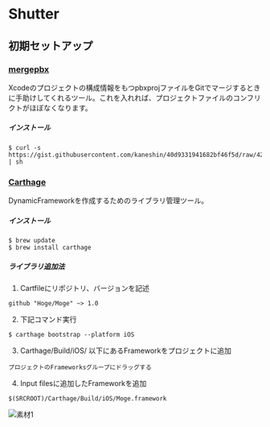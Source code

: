 # Shutter

初期セットアップ
-----

### [mergepbx](https://github.com/simonwagner/mergepbx)
Xcodeのプロジェクトの構成情報をもつpbxprojファイルをGitでマージするときに手助けしてくれるツール。これを入れれば、プロジェクトファイルのコンフリクトがほぼなくなります。

##### インストール
```
$ curl -s https://gist.githubusercontent.com/kaneshin/40d9331941682bf46f5d/raw/42e2a7df2d8dbf6c956edcd3fd1c332e3364f573/install_mergepbx.sh | sh
```

### [Carthage](https://github.com/Carthage/Carthage)
DynamicFrameworkを作成するためのライブラリ管理ツール。

##### インストール
```
$ brew update
$ brew install carthage
```

##### ライブラリ追加法
1. Cartfileにリポジトリ、バージョンを記述
```
github "Hoge/Moge" ~> 1.0
```

2. 下記コマンド実行
```
$ carthage bootstrap --platform iOS
```

3. Carthage/Build/iOS/ 以下にあるFrameworkをプロジェクトに追加
```
プロジェクトのFrameworksグループにドラッグする
```

4. Input filesに追加したFrameworkを追加
```
$(SRCROOT)/Carthage/Build/iOS/Moge.framework
```
![素材1](https://cloud.githubusercontent.com/assets/5757351/11765445/316f3a74-a19b-11e5-829b-74c8c7aeed61.png)




